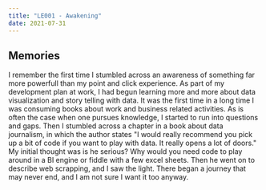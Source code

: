 ```yaml
---
title: "LE001 - Awakening"
date: 2021-07-31
---
```


## Memories
I remember the first time I stumbled across an awareness of something far more powerfull than my point and click experience.  As part of my development plan at work, I had begun learning more and more about data visualization and story telling with data.  It was the first time in a long time I was consuming books about work and business related activities. As is often the case when one pursues knowledge, I started to run into questions and gaps.  Then I stumbled across a chapter in a book about data journalism, in which the author states "I would really recommend you pick up a bit of code if you want to play with data.  It really opens a lot of doors."  My initial thought was is he serious? Why would you need code to play around in a BI engine or fiddle with a few excel sheets.  Then he went on to describe web scrapping, and I saw the light.  There began a journey that may never end, and I am not sure I want it too anyway.

